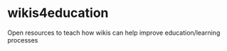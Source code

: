 wikis4education
===============

Open resources to teach how wikis can help improve education/learning processes